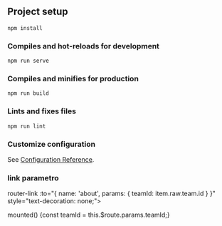 ## Project setup
```
npm install
```

### Compiles and hot-reloads for development
```
npm run serve
```

### Compiles and minifies for production
```
npm run build
```

### Lints and fixes files
```
npm run lint
```

### Customize configuration
See [Configuration Reference](https://cli.vuejs.org/config/).

### link parametro
router-link :to="{ name: 'about', params: { teamId: item.raw.team.id } }" style="text-decoration: none;">

mounted() {const teamId = this.$route.params.teamId;}

